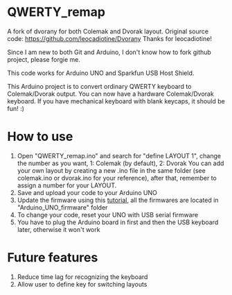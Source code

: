QWERTY_remap
============

A fork of dvorany for both Colemak and Dvorak layout.
Original source code: https://github.com/leocadiotine/Dvorany
Thanks for leocadiotine!

Since I am new to both Git and Arduino, I don't know how to fork github project, please forgie me.

This code works for Arduino UNO and Sparkfun USB Host Shield.

This Arduino project is to convert ordinary QWERTY keyboard to Colemak/Dvorak output.
You can now have a hardware Colemak/Dvorak keyboard.
If you have mechanical keyboard with blank keycaps, it should be fun! :)

How to use
============

1. Open "QWERTY_remap.ino" and search for "define LAYOUT 1", change the number as you want, 1: Colemak (by default), 2: Dvorak
You can add your own layout by creating a new .ino file in the same folder (see colemak.ino or dvorak.ino for your reference), after that, remember to assign a number for your LAYOUT.
2. Save and upload your code to your Arduino UNO
3. Update the firmware using this [tutorial](http://arduino.cc/en/Hacking/DFUProgramming8U2), all the firmwares are located in "Arduino_UNO_firmware" folder
4. To change your code, reset your UNO with USB serial firmware
5. You have to plug the Arduino board in first and then the USB keyboard later, otherwise it won't work

Future features
========
1. Reduce time lag for recognizing the keyboard
2. Allow user to define key for switching layouts